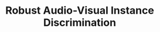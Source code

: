 ---
id:             2021-robust-xid
title:          "Robust Audio-Visual Instance Discrimination"
authors:
    - Me 
    - Ishan
    - Nuno
venue:          IEEE/CVF Conf. on Computer Vision and Pattern Recognition (CVPR), 2021.
year:           "2021-03"
highlight:      "Oral presentation"
thumbnail:      assets/publications/2021-robust-xid/thumbnail.png
links:
    pdf:    	assets/publications/2021-robust-xid/cvpr21-robust-xid.pdf
    paper:      https://arxiv.org/abs/2103.15916
    video:      https://youtu.be/OjADJbvMCwI
    bibtex:     assets/publications/2021-robust-xid/ref.txt
---